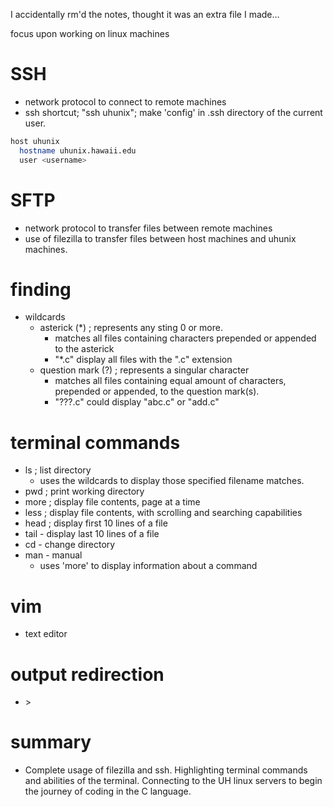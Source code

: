 I accidentally rm'd the notes, thought it was an extra file I made...

focus upon working on linux machines

# SSH

- network protocol to connect to remote machines
- ssh shortcut; "ssh uhunix"; make 'config' in .ssh directory of the current user.

```bash
host uhunix
  hostname uhunix.hawaii.edu
  user <username>
```

# SFTP

- network protocol to transfer files between remote machines
- use of filezilla to transfer files between host machines and uhunix machines.

# finding

- wildcards
  - asterick (\*) ; represents any sting 0 or more.
    - matches all files containing characters prepended or appended to the asterick
    - "\*.c" display all files with the ".c" extension
  - question mark (?) ; represents a singular character
    - matches all files containing equal amount of characters, prepended or appended, to the question mark(s).
    - "???.c" could display "abc.c" or "add.c"

# terminal commands

- ls ; list directory
  - uses the wildcards to display those specified filename matches.
- pwd ; print working directory
- more ; display file contents, page at a time
- less ; display file contents, with scrolling and searching capabilities
- head ; display first 10 lines of a file
- tail - display last 10 lines of a file
- cd - change directory
- man - manual
  - uses 'more' to display information about a command

# vim

- text editor

# output redirection

- <command> > <filename>

# summary

- Complete usage of filezilla and ssh. Highlighting terminal commands and abilities of the terminal. Connecting to the UH linux servers to begin the journey of coding in the C language.
